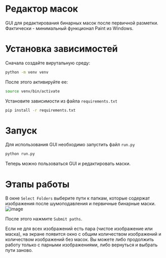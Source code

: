 # Редактор масок

GUI для редактирования бинарных масок после первичной разметки. Фактически - минимальный функционал Paint из Windows.

# Установка зависимостей
Сначала создайте вирутальную среду:

```bash
python -m venv venv
```

После этого активируйте ее:
```bash
source venv/bin/activate
```

Установите зависимости из файла `requirements.txt`
```bash
pip install -r requirements.txt
```
# Запуск
Для использования GUI необходимо запустить файл `run.py`
```bash
python run.py
```

Теперь можно пользоваться GUI и редактировать маски.

# Этапы работы
В окне `Select Folders` выберите пути к папкам, которые содержат изображения после шумоподавления и первичные бинарные маски.
![image](https://github.com/sadevans/mask_maker/assets/82286355/f8681791-2b00-43bc-843a-9ed393c41d1a)

После этого нажмите `Submit paths`.

Если не для всех изображений есть пара (чистое изображение или маска), на экране появится окно с общим количеством изображений и количеством изображений без масок. Вы можете либо продолжить работу только с парными изображениями, либо вернуться и выбрать пути заново.

